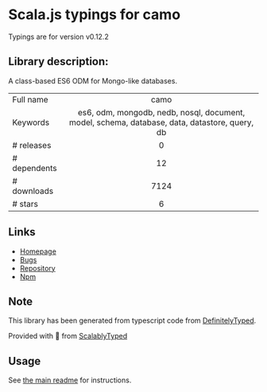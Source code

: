 
# Scala.js typings for camo

Typings are for version v0.12.2

## Library description:
A class-based ES6 ODM for Mongo-like databases.

|                    |                 |
| ------------------ | :-------------: |
| Full name          | camo |
| Keywords           | es6, odm, mongodb, nedb, nosql, document, model, schema, database, data, datastore, query, db |
| # releases         | 0 |
| # dependents       | 12 |
| # downloads        | 7124 |
| # stars            | 6 |

## Links
- [Homepage](https://github.com/scottwrobinson/camo)
- [Bugs](https://github.com/scottwrobinson/camo/issues)
- [Repository](https://github.com/scottwrobinson/camo)
- [Npm](https://www.npmjs.com/package/camo)
    


## Note
This library has been generated from typescript code from [DefinitelyTyped](https://definitelytyped.org).

Provided with :purple_heart: from [ScalablyTyped](https://github.com/oyvindberg/ScalablyTyped)

## Usage
See [the main readme](../../readme.md) for instructions.


